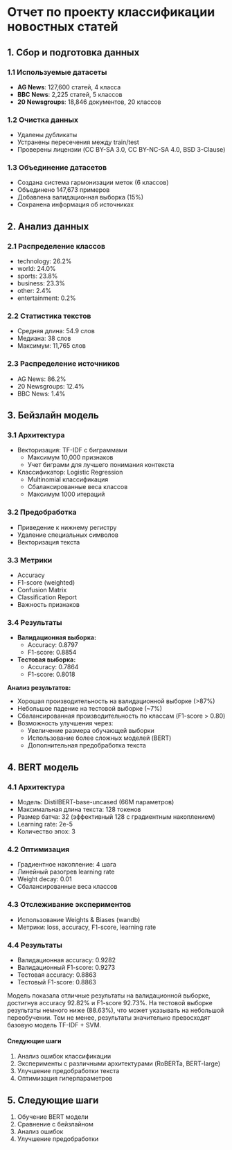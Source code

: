 # Отчет по проекту классификации новостных статей

## 1. Сбор и подготовка данных

### 1.1 Используемые датасеты
- **AG News**: 127,600 статей, 4 класса
- **BBC News**: 2,225 статей, 5 классов
- **20 Newsgroups**: 18,846 документов, 20 классов

### 1.2 Очистка данных
- Удалены дубликаты
- Устранены пересечения между train/test
- Проверены лицензии (CC BY-SA 3.0, CC BY-NC-SA 4.0, BSD 3-Clause)

### 1.3 Объединение датасетов
- Создана система гармонизации меток (6 классов)
- Объединено 147,673 примеров
- Добавлена валидационная выборка (15%)
- Сохранена информация об источниках

## 2. Анализ данных

### 2.1 Распределение классов
- technology: 26.2%
- world: 24.0%
- sports: 23.8%
- business: 23.3%
- other: 2.4%
- entertainment: 0.2%

### 2.2 Статистика текстов
- Средняя длина: 54.9 слов
- Медиана: 38 слов
- Максимум: 11,765 слов

### 2.3 Распределение источников
- AG News: 86.2%
- 20 Newsgroups: 12.4%
- BBC News: 1.4%

## 3. Бейзлайн модель

### 3.1 Архитектура
- Векторизация: TF-IDF с биграммами
  - Максимум 10,000 признаков
  - Учет биграмм для лучшего понимания контекста
- Классификатор: Logistic Regression
  - Multinomial классификация
  - Сбалансированные веса классов
  - Максимум 1000 итераций

### 3.2 Предобработка
- Приведение к нижнему регистру
- Удаление специальных символов
- Векторизация текста

### 3.3 Метрики
- Accuracy
- F1-score (weighted)
- Confusion Matrix
- Classification Report
- Важность признаков

### 3.4 Результаты
- **Валидационная выборка:**
  - Accuracy: 0.8797
  - F1-score: 0.8854
- **Тестовая выборка:**
  - Accuracy: 0.7864
  - F1-score: 0.8018

**Анализ результатов:**
- Хорошая производительность на валидационной выборке (>87%)
- Небольшое падение на тестовой выборке (~7%)
- Сбалансированная производительность по классам (F1-score > 0.80)
- Возможность улучшения через:
  - Увеличение размера обучающей выборки
  - Использование более сложных моделей (BERT)
  - Дополнительная предобработка текста

## 4. BERT модель

### 4.1 Архитектура
- Модель: DistilBERT-base-uncased (66M параметров)
- Максимальная длина текста: 128 токенов
- Размер батча: 32 (эффективный 128 с градиентным накоплением)
- Learning rate: 2e-5
- Количество эпох: 3

### 4.2 Оптимизация
- Градиентное накопление: 4 шага
- Линейный разогрев learning rate
- Weight decay: 0.01
- Сбалансированные веса классов

### 4.3 Отслеживание экспериментов
- Использование Weights & Biases (wandb)
- Метрики: loss, accuracy, F1-score, learning rate

### 4.4 Результаты
- Валидационная accuracy: 0.9282
- Валидационный F1-score: 0.9273
- Тестовая accuracy: 0.8863
- Тестовый F1-score: 0.8863

Модель показала отличные результаты на валидационной выборке, достигнув accuracy 92.82% и F1-score 92.73%. На тестовой выборке результаты немного ниже (88.63%), что может указывать на небольшой переобучении. Тем не менее, результаты значительно превосходят базовую модель TF-IDF + SVM.

#### Следующие шаги
1. Анализ ошибок классификации
2. Эксперименты с различными архитектурами (RoBERTa, BERT-large)
3. Улучшение предобработки текста
4. Оптимизация гиперпараметров

## 5. Следующие шаги
1. Обучение BERT модели
2. Сравнение с бейзлайном
3. Анализ ошибок
4. Улучшение предобработки 